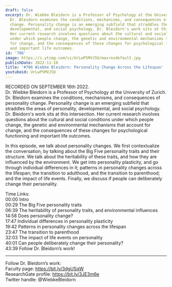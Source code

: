 ```yaml
---
draft: false
excerpt: Dr. Wiebke Bleidorn is a Professor of Psychology at the University of Zurich.
  Dr. Bleidorn examines the conditions, mechanisms, and consequences of personality
  change. Personality change is an emerging subfield that straddles the areas of personality,
  developmental, and social psychology. Dr. Bleidorn's work sits at this intersection.
  Her current research involves questions about the cultural and social conditions
  under which people change, the genetic and environmental mechanisms that account
  for change, and the consequences of these changes for psychological functioning
  and important life outcomes.
id: '706'
image: https://i.ytimg.com/vi/UrLwP5MVJ5U/maxresdefault.jpg
publishDate: 2022-11-18
title: '#706 Wiebke Bleidorn: Personality Change Across the Lifespan'
youtubeid: UrLwP5MVJ5U
---
```

RECORDED ON SEPTEMBER 16th 2022.  
Dr. Wiebke Bleidorn is a Professor of Psychology at the University of Zurich. Dr. Bleidorn examines the conditions, mechanisms, and consequences of personality change. Personality change is an emerging subfield that straddles the areas of personality, developmental, and social psychology. Dr. Bleidorn's work sits at this intersection. Her current research involves questions about the cultural and social conditions under which people change, the genetic and environmental mechanisms that account for change, and the consequences of these changes for psychological functioning and important life outcomes.

In this episode, we talk about personality changes. We first contextualize the conversation, by talking about the Big Five personality traits and their structure. We talk about the heritability of these traits, and how they are influenced by the environment. We get into personality plasticity, and go through individual differences in it; patterns in personality changes across the lifespan; the transition to adulthood, and the transition to parenthood; and the impact of life events. Finally, we discuss if people can deliberately change their personality.

Time Links:  
00:00 Intro  
00:29  The Big Five personality traits  
06:39  The heritability of personality traits, and environmental influences  
14:58  Does personality change?  
17:47  Individual differences in personality plasticity  
19:42  Patterns in personality changes across the lifespan  
23:47  The transition to parenthood  
32:03  The impact of life events on personality  
40:01  Can people deliberately change their personality?  
43:39  Follow Dr. Bleidorn’s work!

---

Follow Dr. Bleidorn’s work:  
Faculty page: https://bit.ly/3dgUSqW  
ResearchGate profile: https://bit.ly/3JE3m6e  
Twitter handle: @WiebkeBleidorn
